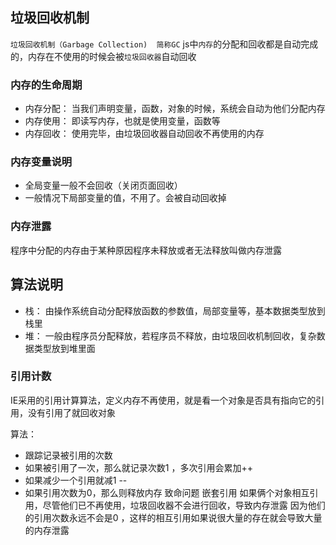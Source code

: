 
## 垃圾回收机制
`垃圾回收机制（Garbage Collection)  简称GC` 
js中`内存`的分配和回收都是自动完成的，内存在不使用的时候会被`垃圾回收器`自动回收


### 内存的生命周期
- 内存分配： 当我们声明变量，函数，对象的时候，系统会自动为他们分配内存
- 内存使用： 即读写内存，也就是使用变量，函数等
- 内存回收： 使用完毕，由垃圾回收器自动回收不再使用的内存

### 内存变量说明
- 全局变量一般不会回收（关闭页面回收）
- 一般情况下局部变量的值，不用了。会被自动回收掉
  
### 内存泄露
程序中分配的内存由于某种原因程序未释放或者无法释放叫做内存泄露

## 算法说明
- 栈： 由操作系统自动分配释放函数的参数值，局部变量等，基本数据类型放到栈里
- 堆： 一般由程序员分配释放，若程序员不释放，由垃圾回收机制回收，复杂数据类型放到堆里面

### 引用计数
IE采用的引用计算算法，定义内存不再使用，就是看一个对象是否具有指向它的引用，没有引用了就回收对象

算法： 
- 跟踪记录被引用的次数
- 如果被引用了一次，那么就记录次数1 ，多次引用会累加++
- 如果减少一个引用就减1 --
- 如果引用次数为0，那么则释放内存
致命问题 嵌套引用
如果俩个对象相互引用，尽管他们已不再使用，垃圾回收器不会进行回收，导致内存泄露
因为他们的引用次数永远不会是0 ，这样的相互引用如果说很大量的存在就会导致大量的内存泄露



